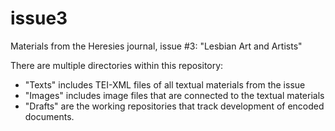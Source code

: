 # issue3
Materials from the Heresies journal, issue #3: "Lesbian Art and Artists"

There are multiple directories within this repository:
* "Texts" includes TEI-XML files of all textual materials from the issue
* "Images" includes image files that are connected to the textual materials
* "Drafts" are the working repositories that track development of encoded documents.
